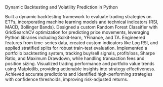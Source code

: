 Dynamic Backtesting and Volatility Prediction in Python

Built a dynamic backtesting framework to evaluate trading strategies on ETFs, incorporating machine learning models and technical indicators (RSI, MACD, Bollinger Bands).
Designed a custom Random Forest Classifier with GridSearchCV optimization for predicting price movements, leveraging Python libraries including Scikit-learn, YFinance, and TA.
Engineered features from time-series data, created custom indicators like Log RSI, and applied stratified splits for robust train-test evaluation.
Implemented a portfolio backtesting system, tracking buy/sell signals, profit/loss, Sharpe Ratio, and Maximum Drawdown, while handling transaction fees and position sizing.
Visualized trading performance and portfolio value trends using Matplotlib, providing actionable insights into strategy effectiveness.
Achieved accurate predictions and identified high-performing strategies with confidence thresholds, improving risk-adjusted returns.
